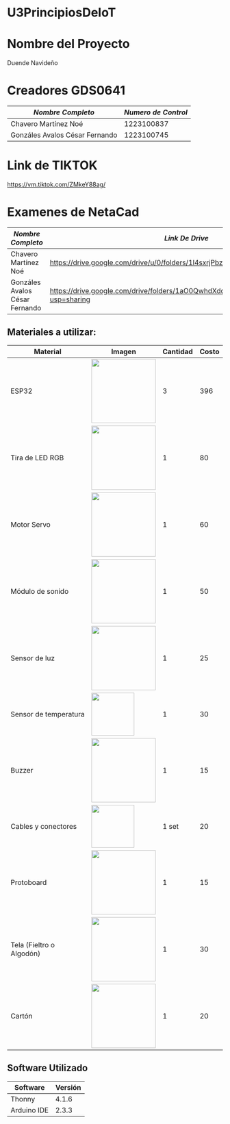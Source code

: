 # U3PrincipiosDeIoT

# Nombre del Proyecto
  Duende Navideño
# Creadores GDS0641
| *Nombre Completo*| *Numero de Control* |
|-----------------|-------------|
| Chavero Martínez Noé | 1223100837 |
| Gonzáles Avalos César Fernando | 1223100745 |

# Link de TIKTOK
https://vm.tiktok.com/ZMkeY88ag/


# Examenes de NetaCad 
| *Nombre Completo*| *Link De Drive* |
|-----------------|-------------|
| Chavero Martínez Noé | https://drive.google.com/drive/u/0/folders/1l4sxrjPbzvsnhz7PcNK21zvHOSJfkE9T |
| Gonzáles Avalos César Fernando | https://drive.google.com/drive/folders/1aO0QwhdXdoQbOhvzROJhbEpXkvOZhwRr?usp=sharing |


## Materiales a utilizar:

| Material                | Imagen                                                                 | Cantidad | Costo |
|-------------------------|------------------------------------------------------------------------|----------|-------|
| ESP32                   | <img src="https://github.com/user-attachments/assets/f3099b50-c652-436f-bd88-ca77c850709a" width="150" /> | 3        | 396   |
| Tira de LED RGB         | <img src="https://www.steren.com.mx/media/catalog/product/cache/0236bbabe616ddcff749ccbc14f38bf2/image/20285eb3c/tira-led-multicolor-rgb-de-5-m.jpg" width="150" />     | 1        | 80    |
| Motor Servo             | <img src="https://www.steren.com.mx/media/catalog/product/cache/0236bbabe616ddcff749ccbc14f38bf2/image/196043d46/micro-servomotor-con-torque-de-1-8-kgf-cm.jpg" width="150" />    | 1        | 60    |
| Módulo de sonido        | <img src="https://m.media-amazon.com/images/I/51dVJdAm7mL._AC_UF1000,1000_QL80_.jpg" width="150" />   | 1        | 50    |
| Sensor de luz           | <img src="https://m.media-amazon.com/images/I/71i+fMAnPzL._AC_UF350,350_QL80_.jpg" width="150" />   | 1        | 25    |
| Sensor de temperatura   | <img src="https://www.330ohms.com/cdn/shop/products/photo_IC-20010_DHT11_DigitalTemperatureHumiditySensor_DHT11_01_700x700.png?v=1627344523" width="100" /> | 1        | 30    |
| Buzzer                  | <img src="https://uelectronics.com/wp-content/uploads/2018/02/AR0355-Buzzer_v3.jpg" width="150" />         | 1        | 15    |
| Cables y conectores     | <img src="https://www.steren.com.mx/media/catalog/product/cache/0236bbabe616ddcff749ccbc14f38bf2/image/19453a19e/juego-de-80-cables-de-15-cm-tipo-dupont.jpg" width="100" /> | 1 set    | 20    |
| Protoboard              | <img src="https://aelectronics.com.mx/893/protoboard-blanca-de-830-puntos.jpg" width="150" />     | 1        | 15    |
| Tela (Fieltro o Algodón)| <img src="https://m.media-amazon.com/images/I/91dwfQpgQjL._AC_UF894,1000_QL80_.jpg" width="150" />    | 1        | 30    | Tela suave que se usará para cubrir la estructura del duende y darle una apariencia decorativa. |
| Cartón                  | <img src="https://encrypted-tbn0.gstatic.com/images?q=tbn:ANd9GcQnLIQAjgcOgnoNidi9iGAqGWCgLKrnXPPeJA&s" width="150" />      | 1        | 20    | Cartón utilizado para crear la estructura base del duende.                                   |


## Software Utilizado

| **Software**    | **Versión** |
|-----------------|-------------|
| Thonny          | 4.1.6       |
| Arduino IDE     | 2.3.3      | 

